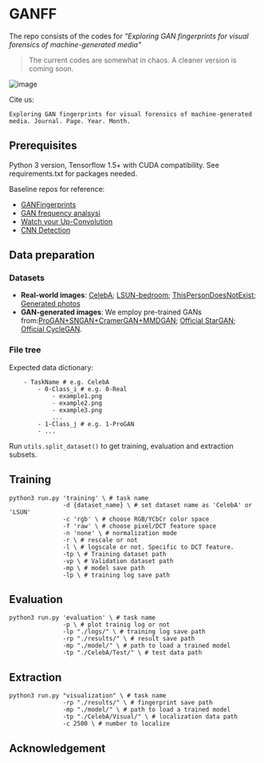# GANFF
The repo consists of the codes for *"Exploring GAN fingerprints for visual forensics of machine-generated media"*

> The current codes are somewhat in chaos. A cleaner version is coming soon.  

![image](https://note.youdao.com/favicon.ico)

Cite us:
```
Exploring GAN fingerprints for visual forensics of machine-generated media. Journal. Page. Year. Month.
```

## Prerequisites
Python 3 version, Tensorflow 1.5+ with CUDA compatibility. See requirements.txt for packages needed.

Baseline repos for reference:
* [GANFingerprints](https://github.com/ningyu1991/GANFingerprints)
* [GAN frequency analsysi](https://github.com/RUB-SysSec/GANDCTAnalysis)
* [Watch your Up-Convolution](https://github.com/cc-hpc-itwm/UpConv)
* [CNN Detection](https://peterwang512.github.io/CNNDetection/)

## Data preparation
### Datasets
- **Real-world images**: [CelebA](http://mmlab.ie.cuhk.edu.hk/projects/CelebA.html); [LSUN-bedroom](https://github.com/fyu/lsun); [ThisPersonDoesNotExist](https://thispersondoesnotexist.com/); [Generated photos](https://generated.photos/)
-  **GAN-generated images**: We employ pre-trained GANs from:[ProGAN+SNGAN+CramerGAN+MMDGAN](https://github.com/ningyu1991/GANFingerprints); [Official StarGAN](https://github.com/yunjey/stargan); [Official CycleGAN](https://junyanz.github.io/CycleGAN/). 

### File tree
Expected data dictionary:
```
    - TaskName # e.g. CelebA
        - 0-Class_i # e.g. 0-Real
            - example1.png
            - example2.png
            - example3.png
            ...
        - 1-Class_j # e.g. 1-ProGAN
        - ...
```
Run `utils.split_dataset()` to get training, evaluation and extraction subsets.

## Training
```
python3 run.py 'training' \ # task name
               -d {dataset_name} \ # set dataset name as 'CelebA' or 'LSUN'
               -c 'rgb' \ # choose RGB/YCbCr color space  
               -f 'raw' \ # choose pixel/DCT feature space
               -n 'none' \ # normalization mode
               -r \ # rescale or not
               -l \ # logscale or not. Specific to DCT feature.
               -tp \ # Training dataset path
               -vp \ # Validation dataset path
               -mp \ # model save path
               -lp \ # training log save path
```

## Evaluation
```
python3 run.py 'evaluation' \ # task name
               -p \ # plot trainig log or not
               -lp "./logs/" \ # training log save path
               -rp "./results/" \ # result save path
               -mp "./model/" \ # path to load a trained model
               -tp "./CelebA/Test/" \ # test data path 
```
## Extraction
```
python3 run.py "visualization" \ # task name
               -rp "./results/" \ # fingerprint save path
               -mp "./model/" \ # path to load a trained model
               -tp "./CelebA/Visual/" \ # localization data path 
               -c 2500 \ # number to localize
```

## Acknowledgement